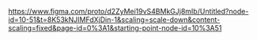 https://www.figma.com/proto/d2ZyMei19vS4BMkGJj8mIb/Untitled?node-id=10-51&t=8K53kNJIMFdXjDin-1&scaling=scale-down&content-scaling=fixed&page-id=0%3A1&starting-point-node-id=10%3A51

